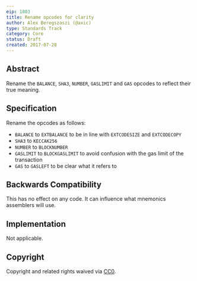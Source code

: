```yaml
---
eip: 1803
title: Rename opcodes for clarity
author: Alex Beregszaszi (@axic)
type: Standards Track
category: Core
status: Draft
created: 2017-07-28
---
```


## Abstract

Rename the `BALANCE`, `SHA3`, `NUMBER`, `GASLIMIT` and `GAS` opcodes to reflect their true meaning.

## Specification

Rename the opcodes as follows:
- `BALANCE` to `EXTBALANCE` to be in line with `EXTCODESIZE` and `EXTCODECOPY`
- `SHA3` to `KECCAK256`
- `NUMBER` to `BLOCKNUMBER`
- `GASLIMIT` to `BLOCKGASLIMIT` to avoid confusion with the gas limit of the transaction
- `GAS` to `GASLEFT` to be clear what it refers to

## Backwards Compatibility

This has no effect on any code. It can influence what mnemonics assemblers will use.

## Implementation

Not applicable.

## Copyright

Copyright and related rights waived via [CC0](https://creativecommons.org/publicdomain/zero/1.0/).
